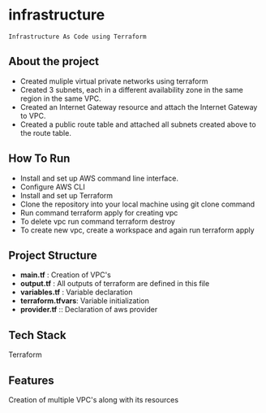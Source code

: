 # infrastructure

``Infrastructure As Code using Terraform``

## About the project
* Created muliple virtual private networks using terraform
* Created 3 subnets, each in a different availability zone in the same region in the same VPC.
* Created an Internet Gateway resource and attach the Internet Gateway to VPC.
* Created a public route table and attached all subnets created above to the route table.

## How To Run
* Install and set up AWS command line interface.
* Configure AWS CLI
* Install and set up Terraform
* Clone the repository into your local machine using git clone command
* Run command terraform apply for creating vpc
* To delete vpc run command terraform destroy
* To create new vpc, create a workspace and again run terraform apply
  
## Project Structure
* **main.tf** : Creation of VPC's
* **output.tf** : All outputs of terraform are defined in this file
* **variables.tf** : Variable declaration
* **terraform.tfvars**: Variable initialization
* **provider.tf** :: Declaration of aws provider
  
## Tech Stack
Terraform

## Features
Creation of multiple VPC's along with its resources
